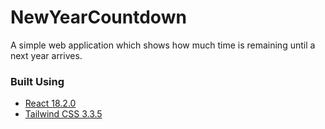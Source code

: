# NewYearCountdown
A simple web application which shows how much time is remaining until a next year arrives.
### Built Using
- [React 18.2.0](https://create-react-app.dev/)
- [Tailwind CSS 3.3.5](https://tailwindcss.com/)
